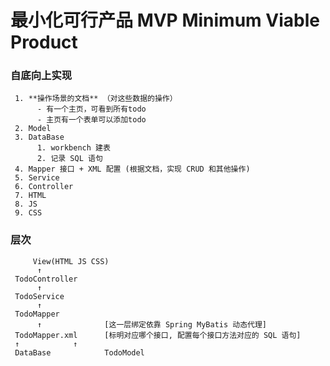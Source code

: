 # 最小化可行产品 MVP Minimum Viable Product

### 自底向上实现

     1. **操作场景的文档** （对这些数据的操作）
          - 有一个主页，可看到所有todo
          - 主页有一个表单可以添加todo
     2. Model
     3. DataBase
          1. workbench 建表
          2. 记录 SQL 语句
     4. Mapper 接口 + XML 配置 (根据文档，实现 CRUD 和其他操作)
     5. Service
     6. Controller
     7. HTML
     8. JS
     9. CSS

### 层次

         View(HTML JS CSS)
          ↑
     TodoController
          ↑
     TodoService
          ↑
     TodoMapper
          ↑              [这一层绑定依靠 Spring MyBatis 动态代理]
     TodoMapper.xml      [标明对应哪个接口, 配置每个接口方法对应的 SQL 语句]
     ↑            ↑
     DataBase            TodoModel
